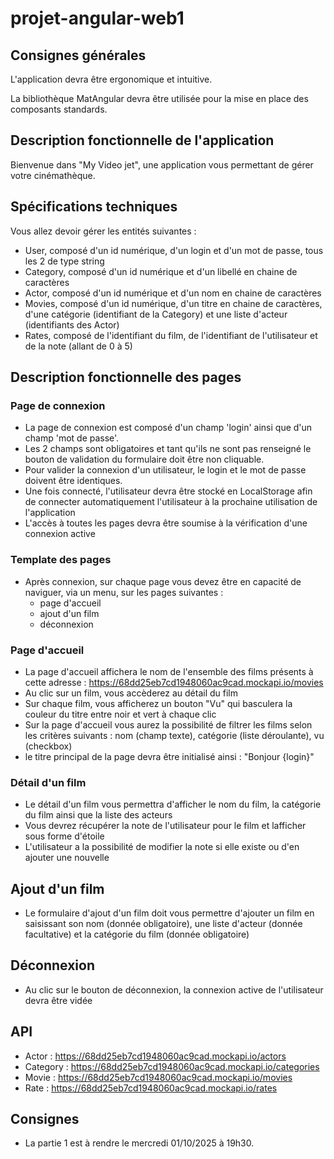 # projet-angular-web1

## Consignes générales

L'application devra être ergonomique et intuitive.

La bibliothèque MatAngular devra être utilisée pour la mise en place des composants standards.

## Description fonctionnelle de l'application

Bienvenue dans "My Video jet", une application vous permettant de gérer votre cinémathèque.

## Spécifications techniques

Vous allez devoir gérer les entités suivantes :
- User, composé d'un id numérique, d'un login et d'un mot de passe, tous les 2 de type string
- Category, composé d'un id numérique et d'un libellé en chaine de caractères
- Actor, composé d'un id numérique et d'un nom en chaine de caractères
- Movies, composé d'un id numérique, d'un titre en chaine de caractères, d'une catégorie (identifiant de la Category) et une liste d'acteur (identifiants des Actor)
- Rates, composé de l'identifiant du film, de l'identifiant de l'utilisateur et de la note (allant de 0 à 5)

## Description fonctionnelle des pages

### Page de connexion

- La page de connexion est composé d'un champ 'login' ainsi que d'un champ 'mot de passe'.
- Les 2 champs sont obligatoires et tant qu'ils ne sont pas renseigné le bouton de validation du formulaire doit être non cliquable.
- Pour valider la connexion d'un utilisateur, le login et le mot de passe doivent être identiques.
- Une fois connecté, l'utilisateur devra être stocké en LocalStorage afin de connecter automatiquement l'utilisateur à la prochaine utilisation de l'application
- L'accès à toutes les pages devra être soumise à la vérification d'une connexion active

### Template des pages

- Après connexion, sur chaque page vous devez être en capacité de naviguer, via un menu, sur les pages suivantes :
    - page d'accueil
    - ajout d'un film
    - déconnexion 

### Page d'accueil

- La page d'accueil affichera le nom de l'ensemble des films présents à cette adresse : https://68dd25eb7cd1948060ac9cad.mockapi.io/movies
- Au clic sur un film, vous accèderez au détail du film
- Sur chaque film, vous afficherez un bouton "Vu" qui basculera la couleur du titre entre noir et vert à chaque clic
- Sur la page d'accueil vous aurez la possibilité de filtrer les films selon les critères suivants : nom (champ texte), catégorie (liste déroulante), vu (checkbox)
- le titre principal de la page devra être initialisé ainsi : "Bonjour {login}"

### Détail d'un film

- Le détail d'un film vous permettra d'afficher le nom du film, la catégorie du film ainsi que la liste des acteurs
- Vous devrez récupérer la note de l'utilisateur pour le film et lafficher sous forme d'étoile
- L'utilisateur a la possibilité de modifier la note si elle existe ou d'en ajouter une nouvelle

## Ajout d'un film

- Le formulaire d'ajout d'un film doit vous permettre d'ajouter un film en saisissant son nom (donnée obligatoire), une liste d'acteur (donnée facultative) et la catégorie du film (donnée obligatoire)

## Déconnexion

- Au clic sur le bouton de déconnexion, la connexion active de l'utilisateur devra être vidée

## API

- Actor : https://68dd25eb7cd1948060ac9cad.mockapi.io/actors
- Category : https://68dd25eb7cd1948060ac9cad.mockapi.io/categories
- Movie : https://68dd25eb7cd1948060ac9cad.mockapi.io/movies
- Rate : https://68dd25eb7cd1948060ac9cad.mockapi.io/rates

## Consignes

- La partie 1 est à rendre le mercredi 01/10/2025 à 19h30.